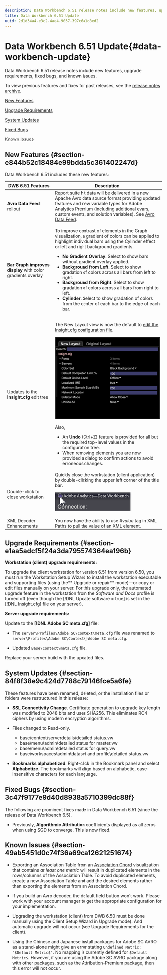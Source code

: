 ```yaml
---
description: Data Workbench 6.51 release notes include new features, upgrade requirements, fixed bugs, and known issues.
title: Data Workbench 6.51 Update
uuid: 2d1d34a4-e3c2-4ae4-9037-397c6a1d8ed2
---
```


# Data Workbench 6.51 Update{#data-workbench-update}

Data Workbench 6.51 release notes include new features, upgrade requirements, fixed bugs, and known issues.

To view previous features and fixes for past releases, see the [release notes archive](https://docs.adobe.com/content/help/en/data-workbench/using/release-notes/release-notes.html).

[New Features](../../home/c-release-notes-insight/c-6-51.md#section-e844b52c18484e99bdda5c361402247d)

[Upgrade Requirements](../../home/c-release-notes-insight/c-6-51.md#section-e1aa5adcf5f24a3da795574364ea196b)

[System Updates](../../home/c-release-notes-insight/c-6-51.md#section-84f8f38e9c424d7788c79146fce5a6fe)

[Fixed Bugs](../../home/c-release-notes-insight/c-6-51.md#section-3c47f9177e9d40d8938a5710399dc88f)

[Known Issues](../../home/c-release-notes-insight/c-6-51.md#section-49ab5451d0c74f36a69ca12621251674)

## New Features {#section-e844b52c18484e99bdda5c361402247d}

Data Workbench 6.51 includes these new features: 

<table id="table_9305F30AEF5D49B2B052D1E7C9570D2C"> 
 <thead> 
  <tr> 
   <th colname="col1" class="entry"><b>DWB 6.51 Features </b> </th> 
   <th colname="col2" class="entry"> Description </th> 
  </tr>
 </thead>
 <tbody> 
  <tr> 
   <td colname="col1"><b>Avro Data Feed</b> rollout </td> 
   <td colname="col2">Report suite hit data will be delivered in a new Apache Avro data source format providing updated features and new variable types for Adobe Analytics Premium (including additional evars, custom events, and solution variables). See <a href="https://docs.adobe.com/content/help/en/data-workbench/using/dataset/log-proc-config-file/c-log-sources.html#section-9a824b4c3d5549e7952a7111232035b2" format="https" scope="external"> Avro Data Feed</a>. </td> 
  </tr> 
  <tr> 
   <td colname="col1"><b>Bar Graph improves display</b> with color gradients overlay </td> 
   <td colname="col2"> <p>To improve contrast of elements in the Graph visualization, a gradient of colors can be applied to highlight individual bars using the Cylinder effect or left and right background gradients. </p> 
    <ul id="ul_04C17524FE904F1CA6AE9B18F50551A9"> 
     <li id="li_D5F3B808F6BD4413A985EAC72EB89D5D"><b>No Gradient Overlay</b>. Select to show bars without gradient overlay applied. </li> 
     <li id="li_EF26B82D206643419948BD83ACF8A115"><b>Background from Left</b>. Select to show gradation of colors across all bars from left to right. </li> 
     <li id="li_3D5BE49CEC1748F68944AD2ABEFD7B23"><b>Background from Right</b>. Select to show gradation of colors across all bars from right to left. </li> 
     <li id="li_2CA78F34D2F44A29BE8FD53334E0DB24"><b>Cylinder</b>. Select to show gradation of colors from the center of each bar to the edge of each bar. </li> 
    </ul> </td> 
  </tr> 
  <tr> 
   <td colname="col1">Updates to the <b>Insight.cfg</b> edit tree </td> 
   <td colname="col2"> <p>The New Layout view is now the default to <a href="https://marketing.adobe.com/resources/help/en_US/insight/client/c_insght_config_param.html" format="https" scope="external"> edit the Insight.cfg configuration file</a>. </p><img placement="break" id="image_898F9FC38F404DE19076CAA48AFBE673" src="assets/config_tree_new_layout.png" /> <p>Also, 
     <ul id="ul_9484D81C1F5A48CCBFC77204B60E3650"> 
      <li id="li_574CA325411C4482B759E60F453C15BC">An <b>Undo</b> (Ctrl+Z) feature is provided for all but the required top-level values in the configuration tree. </li> 
      <li id="li_91B8F8F12FA847FDACBB9690B9F97793">When removing elements you are now provided a dialog to confirm actions to avoid erroneous changes. </li> 
     </ul> </p> </td> 
  </tr> 
  <tr> 
   <td colname="col1"> Double-click to close workstation </td> 
   <td colname="col2">Quickly close the workstation (client application) by double-clicking the upper left corner of the title bar. <p><img placement="break" id="image_DA1E5A6C7C404F0F9140077076D99224" src="assets/6_51_app_close.png" /> </p> </td> 
  </tr> 
  <tr> 
   <td colname="col1"> XML Decoder Enhancements </td> 
   <td colname="col2">You now have the ability to use <i>#value</i> tag in XML Paths to pull the value of an XML element. </td> 
  </tr> 
 </tbody> 
</table>

## Upgrade Requirements {#section-e1aa5adcf5f24a3da795574364ea196b}

**Workstation (client) upgrade requirements:**

To upgrade the client workstation for version 6.51 from version 6.50, you must run the Workstation Setup Wizard to install the workstation executable and supporting files (using the** Upgrade or repair** mode)—or copy or edit files manually on your server. For this upgrade only, the automated upgrade feature in the workstation from the *Software and Docs* profile is turned off (even though the [!DNL Update software = true] is set in the [!DNL Insight.cfg] file on your server).

**Server upgrade requirements:**

Update to the **[!DNL Adobe SC meta.cfg]** file:

* The `server\Profiles\Adobe SC\Context\meta.cfg` file was renamed to `server\Profiles\Adobe SC\Context\]Adobe SC meta.cfg`. 

* Updated `Base\Context\meta.cfg` file.

Replace your server build with the updated files.

## System Updates {#section-84f8f38e9c424d7788c79146fce5a6fe}

These features have been renamed, deleted, or the installation files or folders were restructured in this release:

* **SSL Connectivity Change**. Certificate generation to upgrade key length was modified to 2048 bits and uses SHA256. This eliminates RC4 ciphers by using modern encryption algorithms. 
* Files changed to Read-only.

    * base\context\serverdetails\detailed status.vw 
    * base\menu\admin\detailed status for master.vw 
    * base\menu\admin\detailed status for query.vw 
    * base\workspaces\admin\dataset and profile\detailed status.vw

* **Bookmarks alphabetized**. Right-click in the Bookmark panel and select **Alphabetize**. The bookmarks will align based on alphabetic, case-insensitive characters for each language.

## Fixed Bugs {#section-3c47f9177e9d40d8938a5710399dc88f}

The following are prominent fixes made in Data Workbench 6.51 (since the release of Data Workbench 6.5).

* Previously, **Algorithmic Attribution** coefficients displayed as all zeros when using SGD to converge. This is now fixed.

## Known Issues {#section-49ab5451d0c74f36a69ca12621251674}

* Exporting an Association Table from an [Association Chord](/help/home/c-get-started/c-analysis-vis/associations-chord.md) visualization that contains *at least one metric* will result in duplicated elements in the rows/columns of the Association Table. To avoid duplicated elements, create a new Association Table and add the desired elements rather than exporting the elements from an Association Chord. 

* If you build an Avro decoder, the default field button won’t work. Please work with your account manager to get the appropriate configuration for your implementation. 
* Upgrading the workstation (client) from DWB 6.50 must be done manually using the Client Setup Wizard in Upgrade mode). And automatic upgrade will not occur (see Upgrade Requirements for the client). 
* Using the Chinese and Japanese install packages for Adobe SC AVRO as a stand-alone might give an error stating `Undefined Metric: "$Default Metric$"`. No mapping is currently defined for `$Default Metric$`. However, if you are using the Adobe SC AVRO package along with other packages, such as the Attribution-Premium package, then this error will not occur.
